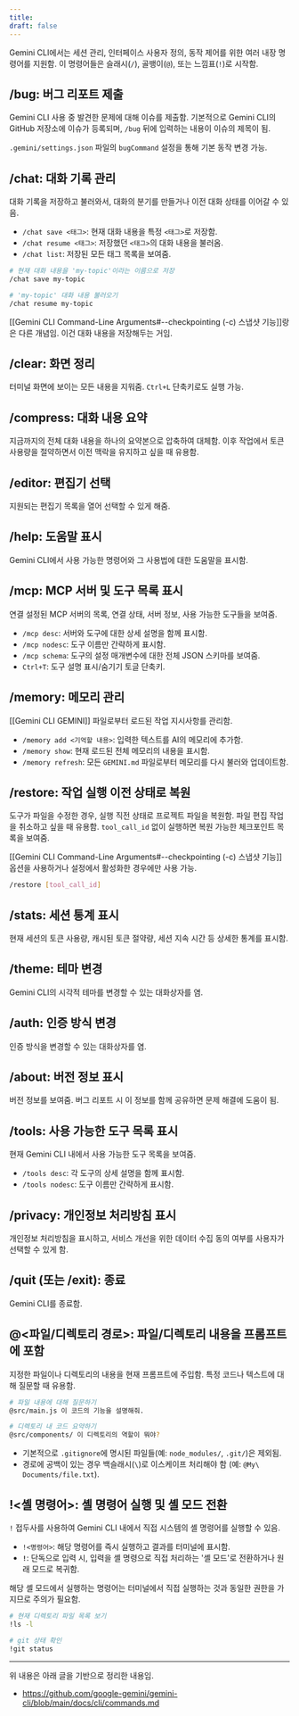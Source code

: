 ```yaml
---
title: 
draft: false
---
```

Gemini CLI에서는 세션 관리, 인터페이스 사용자 정의, 동작 제어를 위한 여러 내장 명령어를 지원함. 이 명령어들은 슬래시(`/`), 골뱅이(`@`), 또는 느낌표(`!`)로 시작함.

## /bug: 버그 리포트 제출

Gemini CLI 사용 중 발견한 문제에 대해 이슈를 제출함. 기본적으로 Gemini CLI의 GitHub 저장소에 이슈가 등록되며, `/bug` 뒤에 입력하는 내용이 이슈의 제목이 됨.

`.gemini/settings.json` 파일의 `bugCommand` 설정을 통해 기본 동작 변경 가능.

## /chat: 대화 기록 관리

대화 기록을 저장하고 불러와서, 대화의 분기를 만들거나 이전 대화 상태를 이어갈 수 있음.

- `/chat save <태그>`: 현재 대화 내용을 특정 `<태그>`로 저장함.
- `/chat resume <태그>`: 저장했던 `<태그>`의 대화 내용을 불러옴.
- `/chat list`: 저장된 모든 태그 목록을 보여줌.

```bash
# 현재 대화 내용을 'my-topic'이라는 이름으로 저장
/chat save my-topic

# 'my-topic' 대화 내용 불러오기
/chat resume my-topic
```

[[Gemini CLI Command-Line Arguments#--checkpointing (-c) 스냅샷 기능]]랑은 다른 개념임. 이건 대화 내용을 저장해두는 거임.

## /clear: 화면 정리

터미널 화면에 보이는 모든 내용을 지워줌. `Ctrl+L` 단축키로도 실행 가능.

## /compress: 대화 내용 요약

지금까지의 전체 대화 내용을 하나의 요약본으로 압축하여 대체함. 이후 작업에서 토큰 사용량을 절약하면서 이전 맥락을 유지하고 싶을 때 유용함.

## /editor: 편집기 선택

지원되는 편집기 목록을 열어 선택할 수 있게 해줌.

## /help: 도움말 표시

Gemini CLI에서 사용 가능한 명령어와 그 사용법에 대한 도움말을 표시함.

## /mcp: MCP 서버 및 도구 목록 표시

연결 설정된 MCP 서버의 목록, 연결 상태, 서버 정보, 사용 가능한 도구들을 보여줌.

- `/mcp desc`: 서버와 도구에 대한 상세 설명을 함께 표시함.
- `/mcp nodesc`: 도구 이름만 간략하게 표시함.
- `/mcp schema`: 도구의 설정 매개변수에 대한 전체 JSON 스키마를 보여줌.
- `Ctrl+T`: 도구 설명 표시/숨기기 토글 단축키.

## /memory: 메모리 관리

[[Gemini CLI GEMINI]] 파일로부터 로드된 작업 지시사항를 관리함.

- `/memory add <기억할 내용>`: 입력한 텍스트를 AI의 메모리에 추가함.
- `/memory show`: 현재 로드된 전체 메모리의 내용을 표시함.
- `/memory refresh`: 모든 `GEMINI.md` 파일로부터 메모리를 다시 불러와 업데이트함.

## /restore: 작업 실행 이전 상태로 복원

도구가 파일을 수정한 경우, 실행 직전 상태로 프로젝트 파일을 복원함. 파일 편집 작업을 취소하고 싶을 때 유용함. `tool_call_id` 없이 실행하면 복원 가능한 체크포인트 목록을 보여줌.

[[Gemini CLI Command-Line Arguments#--checkpointing (-c) 스냅샷 기능]] 옵션을 사용하거나 설정에서 활성화한 경우에만 사용 가능.

```bash
/restore [tool_call_id]
```

## /stats: 세션 통계 표시

현재 세션의 토큰 사용량, 캐시된 토큰 절약량, 세션 지속 시간 등 상세한 통계를 표시함.

## /theme: 테마 변경

Gemini CLI의 시각적 테마를 변경할 수 있는 대화상자를 염.

## /auth: 인증 방식 변경

인증 방식을 변경할 수 있는 대화상자를 염.

## /about: 버전 정보 표시

버전 정보를 보여줌. 버그 리포트 시 이 정보를 함께 공유하면 문제 해결에 도움이 됨.

## /tools: 사용 가능한 도구 목록 표시

현재 Gemini CLI 내에서 사용 가능한 도구 목록을 보여줌.

- `/tools desc`: 각 도구의 상세 설명을 함께 표시함.
- `/tools nodesc`: 도구 이름만 간략하게 표시함.

## /privacy: 개인정보 처리방침 표시

개인정보 처리방침을 표시하고, 서비스 개선을 위한 데이터 수집 동의 여부를 사용자가 선택할 수 있게 함.

## /quit (또는 /exit): 종료

Gemini CLI를 종료함.

## @<파일/디렉토리 경로>: 파일/디렉토리 내용을 프롬프트에 포함

지정한 파일이나 디렉토리의 내용을 현재 프롬프트에 주입함. 특정 코드나 텍스트에 대해 질문할 때 유용함.

```bash
# 파일 내용에 대해 질문하기
@src/main.js 이 코드의 기능을 설명해줘.

# 디렉토리 내 코드 요약하기
@src/components/ 이 디렉토리의 역할이 뭐야?
```

- 기본적으로 `.gitignore`에 명시된 파일들(예: `node_modules/`, `.git/`)은 제외됨.
- 경로에 공백이 있는 경우 백슬래시(`\`)로 이스케이프 처리해야 함 (예: `@My\ Documents/file.txt`).

## !<셸 명령어>: 셸 명령어 실행 및 셸 모드 전환

`!` 접두사를 사용하여 Gemini CLI 내에서 직접 시스템의 셸 명령어를 실행할 수 있음.

- `!<명령어>`: 해당 명령어를 즉시 실행하고 결과를 터미널에 표시함.
- **`!`**: 단독으로 입력 시, 입력을 셸 명령으로 직접 처리하는 '셸 모드'로 전환하거나 원래 모드로 복귀함.

해당 셸 모드에서 실행하는 명령어는 터미널에서 직접 실행하는 것과 동일한 권한을 가지므로 주의가 필요함.

```bash
# 현재 디렉토리 파일 목록 보기
!ls -l

# git 상태 확인
!git status
```

---

위 내용은 아래 글을 기반으로 정리한 내용임.
- https://github.com/google-gemini/gemini-cli/blob/main/docs/cli/commands.md